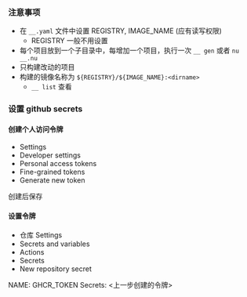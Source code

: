 ### 注意事项
- 在 `__.yaml` 文件中设置 REGISTRY, IMAGE_NAME (应有读写权限)
    - REGISTRY 一般不用设置
- 每个项目放到一个子目录中，每增加一个项目，执行一次 `__ gen` 或者 `nu __.nu`
- 只构建改动的项目
- 构建的镜像名称为 `${REGISTRY}/${IMAGE_NAME}:<dirname>`
    - `__ list` 查看

### 设置 github secrets
#### 创建个人访问令牌
- Settings
- Developer settings
- Personal access tokens
- Fine-grained tokens
- Generate new token

创建后保存

#### 设置令牌
- 仓库 Settings
- Secrets and variables
- Actions
- Secrets
- New repository secret

NAME: GHCR_TOKEN
Secrets: <上一步创建的令牌>

